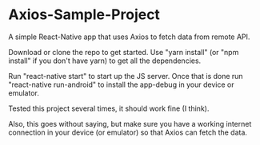 # Axios-Sample-Project

A simple React-Native app that uses Axios to fetch data from remote API.

Download or clone the repo to get started. Use "yarn install" (or "npm install" if you don't have yarn) to get all the dependencies. 

Run "react-native start" to start up the JS server. Once that is done run "react-native run-android" to install the app-debug in your device or emulator.

Tested this project several times, it should work fine (I think).

Also, this goes without saying, but make sure you have a working internet connection in your device (or emulator) so that Axios can fetch the data.
